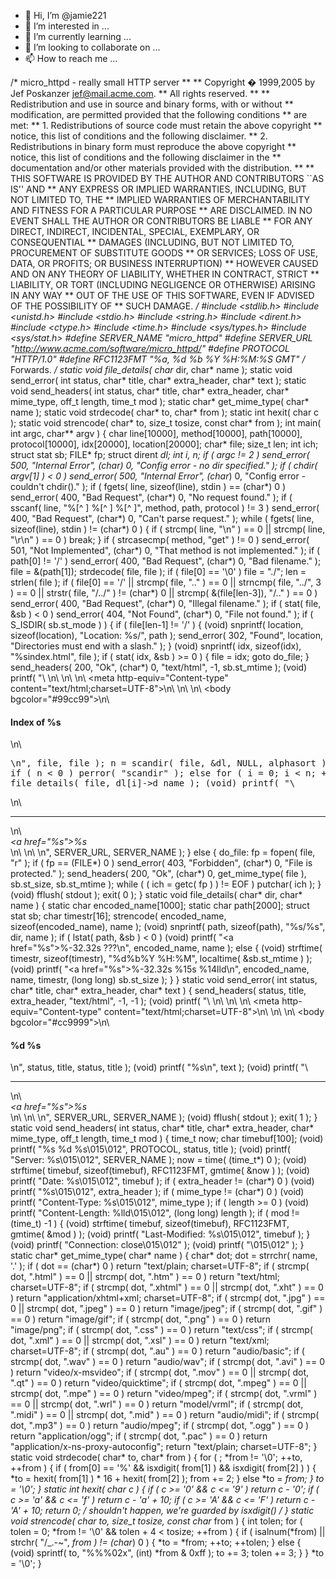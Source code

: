 - 👋 Hi, I’m @jamie221
- 👀 I’m interested in ...
- 🌱 I’m currently learning ...
- 💞️ I’m looking to collaborate on ...
- 📫 How to reach me ...

<!---
jamie221/jamie221 is a ✨ special ✨ repository because its `README.md` (this file) appears on your GitHub profile.
You can click the Preview link to take a look at your changes.
--->
/* micro_httpd - really small HTTP server ** ** Copyright � 1999,2005 by Jef Poskanzer <jef@mail.acme.com>. ** All rights reserved. ** ** Redistribution and use in source and binary forms, with or without ** modification, are permitted provided that the following conditions ** are met: ** 1. Redistributions of source code must retain the above copyright **    notice, this list of conditions and the following disclaimer. ** 2. Redistributions in binary form must reproduce the above copyright **    notice, this list of conditions and the following disclaimer in the **    documentation and/or other materials provided with the distribution. **  ** THIS SOFTWARE IS PROVIDED BY THE AUTHOR AND CONTRIBUTORS ``AS IS'' AND ** ANY EXPRESS OR IMPLIED WARRANTIES, INCLUDING, BUT NOT LIMITED TO, THE ** IMPLIED WARRANTIES OF MERCHANTABILITY AND FITNESS FOR A PARTICULAR PURPOSE ** ARE DISCLAIMED.  IN NO EVENT SHALL THE AUTHOR OR CONTRIBUTORS BE LIABLE ** FOR ANY DIRECT, INDIRECT, INCIDENTAL, SPECIAL, EXEMPLARY, OR CONSEQUENTIAL ** DAMAGES (INCLUDING, BUT NOT LIMITED TO, PROCUREMENT OF SUBSTITUTE GOODS ** OR SERVICES; LOSS OF USE, DATA, OR PROFITS; OR BUSINESS INTERRUPTION) ** HOWEVER CAUSED AND ON ANY THEORY OF LIABILITY, WHETHER IN CONTRACT, STRICT ** LIABILITY, OR TORT (INCLUDING NEGLIGENCE OR OTHERWISE) ARISING IN ANY WAY ** OUT OF THE USE OF THIS SOFTWARE, EVEN IF ADVISED OF THE POSSIBILITY OF ** SUCH DAMAGE. */   #include <stdlib.h> #include <unistd.h> #include <stdio.h> #include <string.h> #include <dirent.h> #include <ctype.h> #include <time.h> #include <sys/types.h> #include <sys/stat.h>   #define SERVER_NAME "micro_httpd" #define SERVER_URL "http://www.acme.com/software/micro_httpd/" #define PROTOCOL "HTTP/1.0" #define RFC1123FMT "%a, %d %b %Y %H:%M:%S GMT"   /* Forwards. */ static void file_details( char* dir, char* name ); static void send_error( int status, char* title, char* extra_header, char* text ); static void send_headers( int status, char* title, char* extra_header, char* mime_type, off_t length, time_t mod ); static char* get_mime_type( char* name ); static void strdecode( char* to, char* from ); static int hexit( char c ); static void strencode( char* to, size_t tosize, const char* from );   int main( int argc, char** argv )     {     char line[10000], method[10000], path[10000], protocol[10000], idx[20000], location[20000];     char* file;     size_t len;     int ich;     struct stat sb;     FILE* fp;     struct dirent **dl;     int i, n;      if ( argc != 2 ) 	send_error( 500, "Internal Error", (char*) 0, "Config error - no dir specified." );     if ( chdir( argv[1] ) < 0 ) 	send_error( 500, "Internal Error", (char*) 0, "Config error - couldn't chdir()." );     if ( fgets( line, sizeof(line), stdin ) == (char*) 0 ) 	send_error( 400, "Bad Request", (char*) 0, "No request found." );     if ( sscanf( line, "%[^ ] %[^ ] %[^ ]", method, path, protocol ) != 3 ) 	send_error( 400, "Bad Request", (char*) 0, "Can't parse request." );     while ( fgets( line, sizeof(line), stdin ) != (char*) 0 ) 	{ 	if ( strcmp( line, "\n" ) == 0 || strcmp( line, "\r\n" ) == 0 ) 	    break; 	}     if ( strcasecmp( method, "get" ) != 0 ) 	send_error( 501, "Not Implemented", (char*) 0, "That method is not implemented." );     if ( path[0] != '/' ) 	send_error( 400, "Bad Request", (char*) 0, "Bad filename." );     file = &(path[1]);     strdecode( file, file );     if ( file[0] == '\0' ) 	file = "./";     len = strlen( file );     if ( file[0] == '/' || strcmp( file, ".." ) == 0 || strncmp( file, "../", 3 ) == 0 || strstr( file, "/../" ) != (char*) 0 || strcmp( &(file[len-3]), "/.." ) == 0 ) 	send_error( 400, "Bad Request", (char*) 0, "Illegal filename." );     if ( stat( file, &sb ) < 0 ) 	send_error( 404, "Not Found", (char*) 0, "File not found." );     if ( S_ISDIR( sb.st_mode ) ) 	{ 	if ( file[len-1] != '/' ) 	    { 	    (void) snprintf( 		location, sizeof(location), "Location: %s/", path ); 	    send_error( 302, "Found", location, "Directories must end with a slash." ); 	    } 	(void) snprintf( idx, sizeof(idx), "%sindex.html", file ); 	if ( stat( idx, &sb ) >= 0 ) 	    { 	    file = idx; 	    goto do_file; 	    } 	send_headers( 200, "Ok", (char*) 0, "text/html", -1, sb.st_mtime ); 	(void) printf( "\ <!DOCTYPE html PUBLIC \"-//W3C//DTD HTML 4.01 Transitional//EN\" \"http://www.w3.org/TR/html4/loose.dtd\">\n\ <html>\n\   <head>\n\     <meta http-equiv=\"Content-type\" content=\"text/html;charset=UTF-8\">\n\     <title>Index of %s</title>\n\   </head>\n\   <body bgcolor=\"#99cc99\">\n\     <h4>Index of %s</h4>\n\     <pre>\n", file, file ); 	n = scandir( file, &dl, NULL, alphasort ); 	if ( n < 0 ) 	    perror( "scandir" ); 	else 	    for ( i = 0; i < n; ++i ) 		file_details( file, dl[i]->d_name ); 	(void) printf( "\     </pre>\n\     <hr>\n\     <address><a href=\"%s\">%s</a></address>\n\   </body>\n\ </html>\n", SERVER_URL, SERVER_NAME ); 	}     else 	{ 	do_file: 	fp = fopen( file, "r" ); 	if ( fp == (FILE*) 0 ) 	    send_error( 403, "Forbidden", (char*) 0, "File is protected." ); 	send_headers( 200, "Ok", (char*) 0, get_mime_type( file ), sb.st_size, sb.st_mtime ); 	while ( ( ich = getc( fp ) ) != EOF ) 	    putchar( ich ); 	}      (void) fflush( stdout );     exit( 0 );     }   static void file_details( char* dir, char* name )     {     static char encoded_name[1000];     static char path[2000];     struct stat sb;     char timestr[16];      strencode( encoded_name, sizeof(encoded_name), name );     (void) snprintf( path, sizeof(path), "%s/%s", dir, name );     if ( lstat( path, &sb ) < 0 ) 	(void) printf( "<a href=\"%s\">%-32.32s</a>    ???\n", encoded_name, name );     else 	{ 	(void) strftime( timestr, sizeof(timestr), "%d%b%Y %H:%M", localtime( &sb.st_mtime ) ); 	(void) printf( "<a href=\"%s\">%-32.32s</a>    %15s %14lld\n", encoded_name, name, timestr, (long long) sb.st_size ); 	}     }   static void send_error( int status, char* title, char* extra_header, char* text )     {     send_headers( status, title, extra_header, "text/html", -1, -1 );     (void) printf( "\ <!DOCTYPE html PUBLIC \"-//W3C//DTD HTML 4.01 Transitional//EN\" \"http://www.w3.org/TR/html4/loose.dtd\">\n\ <html>\n\   <head>\n\     <meta http-equiv=\"Content-type\" content=\"text/html;charset=UTF-8\">\n\     <title>%d %s</title>\n\   </head>\n\   <body bgcolor=\"#cc9999\">\n\     <h4>%d %s</h4>\n", status, title, status, title );     (void) printf( "%s\n", text );     (void) printf( "\     <hr>\n\     <address><a href=\"%s\">%s</a></address>\n\   </body>\n\ </html>\n", SERVER_URL, SERVER_NAME );     (void) fflush( stdout );     exit( 1 );     }   static void send_headers( int status, char* title, char* extra_header, char* mime_type, off_t length, time_t mod )     {     time_t now;     char timebuf[100];      (void) printf( "%s %d %s\015\012", PROTOCOL, status, title );     (void) printf( "Server: %s\015\012", SERVER_NAME );     now = time( (time_t*) 0 );     (void) strftime( timebuf, sizeof(timebuf), RFC1123FMT, gmtime( &now ) );     (void) printf( "Date: %s\015\012", timebuf );     if ( extra_header != (char*) 0 ) 	(void) printf( "%s\015\012", extra_header );     if ( mime_type != (char*) 0 ) 	(void) printf( "Content-Type: %s\015\012", mime_type );     if ( length >= 0 ) 	(void) printf( "Content-Length: %lld\015\012", (long long) length );     if ( mod != (time_t) -1 ) 	{ 	(void) strftime( timebuf, sizeof(timebuf), RFC1123FMT, gmtime( &mod ) ); 	(void) printf( "Last-Modified: %s\015\012", timebuf ); 	}     (void) printf( "Connection: close\015\012" );     (void) printf( "\015\012" );     }   static char* get_mime_type( char* name )     {     char* dot;      dot = strrchr( name, '.' );     if ( dot == (char*) 0 ) 	return "text/plain; charset=UTF-8";     if ( strcmp( dot, ".html" ) == 0 || strcmp( dot, ".htm" ) == 0 ) 	return "text/html; charset=UTF-8";     if ( strcmp( dot, ".xhtml" ) == 0 || strcmp( dot, ".xht" ) == 0 ) 	return "application/xhtml+xml; charset=UTF-8";     if ( strcmp( dot, ".jpg" ) == 0 || strcmp( dot, ".jpeg" ) == 0 ) 	return "image/jpeg";     if ( strcmp( dot, ".gif" ) == 0 ) 	return "image/gif";     if ( strcmp( dot, ".png" ) == 0 ) 	return "image/png";     if ( strcmp( dot, ".css" ) == 0 ) 	return "text/css";     if ( strcmp( dot, ".xml" ) == 0 || strcmp( dot, ".xsl" ) == 0 ) 	return "text/xml; charset=UTF-8";     if ( strcmp( dot, ".au" ) == 0 ) 	return "audio/basic";     if ( strcmp( dot, ".wav" ) == 0 ) 	return "audio/wav";     if ( strcmp( dot, ".avi" ) == 0 ) 	return "video/x-msvideo";     if ( strcmp( dot, ".mov" ) == 0 || strcmp( dot, ".qt" ) == 0 ) 	return "video/quicktime";     if ( strcmp( dot, ".mpeg" ) == 0 || strcmp( dot, ".mpe" ) == 0 ) 	return "video/mpeg";     if ( strcmp( dot, ".vrml" ) == 0 || strcmp( dot, ".wrl" ) == 0 ) 	return "model/vrml";     if ( strcmp( dot, ".midi" ) == 0 || strcmp( dot, ".mid" ) == 0 ) 	return "audio/midi";     if ( strcmp( dot, ".mp3" ) == 0 ) 	return "audio/mpeg";     if ( strcmp( dot, ".ogg" ) == 0 ) 	return "application/ogg";     if ( strcmp( dot, ".pac" ) == 0 ) 	return "application/x-ns-proxy-autoconfig";     return "text/plain; charset=UTF-8";     }   static void strdecode( char* to, char* from )     {     for ( ; *from != '\0'; ++to, ++from ) 	{ 	if ( from[0] == '%' && isxdigit( from[1] ) && isxdigit( from[2] ) ) 	    { 	    *to = hexit( from[1] ) * 16 + hexit( from[2] ); 	    from += 2; 	    } 	else 	    *to = *from; 	}     *to = '\0';     }   static int hexit( char c )     {     if ( c >= '0' && c <= '9' ) 	return c - '0';     if ( c >= 'a' && c <= 'f' ) 	return c - 'a' + 10;     if ( c >= 'A' && c <= 'F' ) 	return c - 'A' + 10;     return 0;		/* shouldn't happen, we're guarded by isxdigit() */     }   static void strencode( char* to, size_t tosize, const char* from )     {     int tolen;      for ( tolen = 0; *from != '\0' && tolen + 4 < tosize; ++from ) 	{ 	if ( isalnum(*from) || strchr( "/_.-~", *from ) != (char*) 0 ) 	    { 	    *to = *from; 	    ++to; 	    ++tolen; 	    } 	else 	    { 	    (void) sprintf( to, "%%%02x", (int) *from & 0xff ); 	    to += 3; 	    tolen += 3; 	    } 	}     *to = '\0';     }
